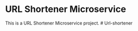 # URL Shortener Microservice

This is a URL Shortener Microservice project.
#   U r l - s h o r t e n e r  
 